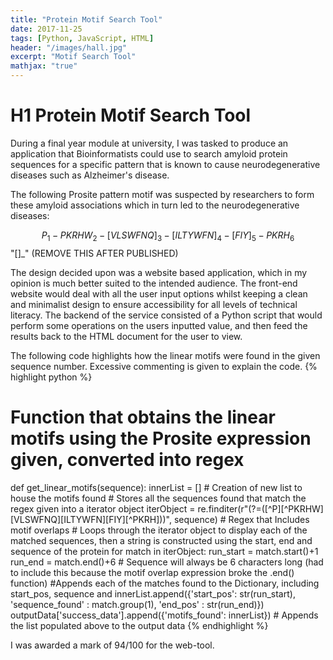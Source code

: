 ```yaml
---
title: "Protein Motif Search Tool"
date: 2017-11-25
tags: [Python, JavaScript, HTML]
header: "/images/hall.jpg"
excerpt: "Motif Search Tool"
mathjax: "true"
---
```


# H1 Protein Motif Search Tool
During a final year module at university, I was tasked to produce an application that Bioinformatists could use to search amyloid protein sequences for a specific pattern that is known to cause neurodegenerative  diseases such as Alzheimer's disease.

The following Prosite pattern motif was suspected by researchers to form these amyloid associations which in turn led to the neurodegenerative diseases:

$${P}_1-{PKRHW}_2-[VLSWFNQ]_3-[ILTYWFN]_4-[FIY]_5-{PKRH}_6$$ "[]_" (REMOVE THIS AFTER PUBLISHED)

The design decided upon was a website based application, which in my opinion is much better suited to the intended audience. The front-end website would deal with all the user input options whilst keeping a clean and minimalist design to ensure accessibility for all levels of technical literacy. The backend of the service consisted of a Python script that would perform some operations on the users inputted value, and then feed the results back to the HTML document for the user to view.


The following code highlights how the linear motifs were found in the given sequence number. Excessive commenting is given to explain the code.
{% highlight python %}
  # Function that obtains the linear motifs using the Prosite expression given, converted into regex
  def get_linear_motifs(sequence):
    innerList = [] # Creation of new list to house the motifs found
    # Stores all the sequences found that match the regex given into a iterator object
    iterObject = re.finditer(r"(?=([^P][^PKRHW][VLSWFNQ][ILTYWFN][FIY][^PKRH]))", sequence) # Regex that Includes motif overlaps
    # Loops through the iterator object to display each of the matched sequences, then a string is constructed using the start, end and sequence of the protein
    for match in iterObject:
        run_start = match.start()+1
        run_end = match.end()+6 # Sequence will always be 6 characters long (had to include this because the motif overlap expression broke the .end() function)
        #Appends each of the matches found to the Dictionary, including start_pos, sequence and
        innerList.append({'start_pos': str(run_start), 'sequence_found' : match.group(1), 'end_pos' : str(run_end)})
    outputData['success_data'].append({'motifs_found': innerList}) # Appends the list populated above to the output data
{% endhighlight %}

I was awarded a mark of 94/100 for the web-tool.
